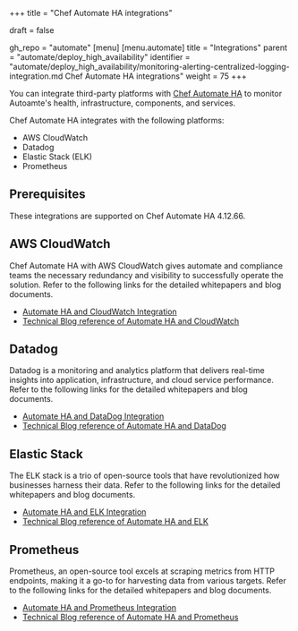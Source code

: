 +++
title = "Chef Automate HA integrations"

draft = false

gh_repo = "automate"
[menu]
  [menu.automate]
    title = "Integrations"
    parent = "automate/deploy_high_availability"
    identifier = "automate/deploy_high_availability/monitoring-alerting-centralized-logging-integration.md Chef Automate HA integrations"
    weight = 75
+++

You can integrate third-party platforms with [Chef Automate HA](/automate/ha) to monitor Autoamte's health, infrastructure, components, and services.

Chef Automate HA integrates with the following platforms:

- AWS CloudWatch
- Datadog
- Elastic Stack (ELK)
- Prometheus

## Prerequisites

These integrations are supported on Chef Automate HA 4.12.66.

## AWS CloudWatch

Chef Automate HA with AWS CloudWatch gives automate and compliance teams the necessary redundancy and visibility to successfully operate the solution. Refer to the following links for the detailed whitepapers and blog documents.

- [Automate HA and CloudWatch Integration](https://github.com/chef/monitoring-integration-automate/blob/main/Whitepaper_AutomateHA_Monitoring_and_Alerting.md#cloudwatch-integration-with-automate-ha---monitoring)
- [Technical Blog reference of Automate HA and CloudWatch](https://www.chef.io/blog/monitoring-chef-automate-ha-with-cloudwatch)

## Datadog

Datadog is a monitoring and analytics platform that delivers real-time insights into application, infrastructure, and cloud service performance. Refer to the following links for the detailed whitepapers and blog documents.

- [Automate HA and DataDog Integration](https://github.com/chef/monitoring-integration-automate/blob/main/Whitepaper_AutomateHA_Monitoring_and_Alerting.md#datadog-integration-with-automate-ha---monitoring)
- [Technical Blog reference of Automate HA and DataDog](https://www.chef.io/blog/monitoring-chef-automate-ha-with-datadog)

## Elastic Stack

The ELK stack is a trio of open-source tools that have revolutionized how businesses harness their data. Refer to the following links for the detailed whitepapers and blog documents.

- [Automate HA and ELK Integration](https://github.com/chef/monitoring-integration-automate/blob/main/Whitepaper_AutomateHA_Monitoring_and_Alerting.md#elk-integration-with-automate-ha---centralised-logging)
- [Technical Blog reference of Automate HA and ELK](https://www.chef.io/blog/monitoring-chef-automate-ha-with-elk)

## Prometheus

Prometheus, an open-source tool excels at scraping metrics from HTTP endpoints, making it a go-to for harvesting data from various targets. Refer to the following links for the detailed whitepapers and blog documents.

- [Automate HA and Prometheus Integration](https://github.com/chef/monitoring-integration-automate/blob/main/Whitepaper_AutomateHA_Monitoring_and_Alerting.md#prometheus-integration-with-automate-ha---monitoring)
- [Technical Blog reference of Automate HA and Prometheus](https://www.chef.io/blog/monitoring-chef-automate-ha-with-prometheus)
